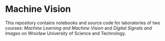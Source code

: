 # Machine Vision

This repository contains notebooks and source code for laboratories of two courses: *Machine
Learning and Machine Vision* and *Digital Signals and Images* on Wrocław University of Science and Technology.

